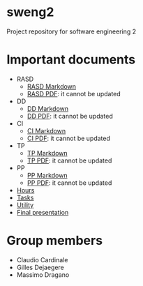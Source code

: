 # sweng2

Project repository for software engineering 2

# Important documents
* RASD
   * [RASD Markdown](RASD/src/index.md)
   * [RASD PDF](RASD/RASD.pdf): it cannot be  updated
* DD
   * [DD Markdown](DD/src/index.md)
   * [DD PDF](DD/DD.pdf): it cannot be  updated
* CI
   * [CI Markdown](CI/src/index.md)
   * [CI PDF](CI/CI.pdf): it cannot be  updated
* TP
   * [TP Markdown](TP/src/index.md)
   * [TP PDF](TP/TP.pdf): it cannot be  updated
* PP
   * [PP Markdown](PP/src/index.md)
   * [PP PDF](PP/PP.pdf): it cannot be  updated
* [Hours](other/hours.md)
* [Tasks](other/tasks.md)
* [Utility](other/utility.md)
* [Final presentation](https://docs.google.com/presentation/d/15v2SfC8qAwOTtFyJrRI5QTE4QhZcQuxYHWewtLKuBJQ/edit?usp=sharing)

# Group members
* Claudio Cardinale
* Gilles Dejaegere
* Massimo Dragano

